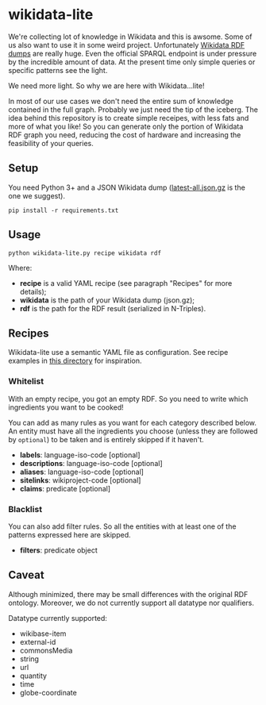 # wikidata-lite
We're collecting lot of knowledge in Wikidata and this is awsome. Some of us also want to use it in some weird project. Unfortunately [Wikidata RDF dumps](https://dumps.wikimedia.org/wikidatawiki/entities/) are really huge. Even the official SPARQL endpoint is under pressure by the incredible amount of data. At the present time only simple queries or specific patterns see the light.

We need more light. So why we are here with Wikidata...lite!

In most of our use cases we don't need the entire sum of knowledge contained in the full graph. Probably we just need the tip of the iceberg. The idea behind this repository is to create simple receipes, with less fats and more of what you like!
So you can generate only the portion of Wikidata RDF graph you need, reducing the cost of hardware and increasing the feasibility of your queries.

## Setup
You need Python 3+ and a JSON Wikidata dump ([latest-all.json.gz](https://dumps.wikimedia.org/wikidatawiki/entities/latest-all.json.gz) is the one we suggest).
```
pip install -r requirements.txt
```

## Usage
```
python wikidata-lite.py recipe wikidata rdf
```
Where:
- **recipe** is a valid YAML recipe (see paragraph "Recipes" for more details);
- **wikidata** is the path of your Wikidata dump (json.gz);
- **rdf** is the path for the RDF result (serialized in N-Triples).

## Recipes
Wikidata-lite use a semantic YAML file as configuration. See recipe examples in [this directory](https://github.com/synapta/wikidata-lite/tree/master/recipe_examples) for inspiration. 

### Whitelist

With an empty recipe, you got an empty RDF. So you need to write which ingredients you want to be cooked!

You can add as many rules as you want for each category described below. An entity must have all the ingredients you choose (unless they are followed by `optional`) to be taken and is entirely skipped if it haven't.

- **labels**: language-iso-code [optional]
- **descriptions**: language-iso-code [optional]
- **aliases**: language-iso-code [optional]
- **sitelinks**: wikiproject-code [optional]
- **claims**: predicate [optional]

### Blacklist

You can also add filter rules. So all the entities with at least one of the patterns expressed here are skipped.

- **filters**: predicate object


## Caveat

Although minimized, there may be small differences with the original RDF ontology. Moreover, we do not currently support all datatype nor qualifiers.

Datatype currently supported:
* wikibase-item
* external-id
* commonsMedia
* string
* url
* quantity
* time
* globe-coordinate
